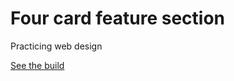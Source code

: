 # Four card feature section

Practicing web design

[See the build](https://cthulhuscode.github.io/four-card-feature-section)